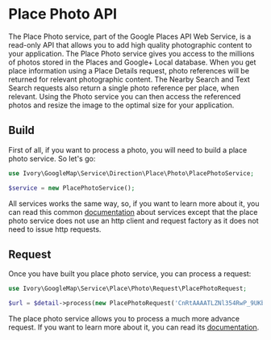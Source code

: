 # Place Photo API

The Place Photo service, part of the Google Places API Web Service, is a read-only API that allows you to add high 
quality photographic content to your application. The Place Photo service gives you access to the millions of photos 
stored in the Places and Google+ Local database. When you get place information using a Place Details request, 
photo references will be returned for relevant photographic content. The Nearby Search and Text Search requests also 
return a single photo reference per place, when relevant. Using the Photo service you can then access the referenced 
photos and resize the image to the optimal size for your application.

## Build

First of all, if you want to process a photo, you will need to build a place photo service. So let's go:

``` php
use Ivory\GoogleMap\Service\Direction\Place\Photo\PlacePhotoService;

$service = new PlacePhotoService();
```

All services works the same way, so, if you want to learn more about it, you can read this common
[documentation](/doc/service/service.md) about services except that the place photo service does not use an http client
and request factory as it does not need to issue http requests.

## Request

Once you have built you place photo service, you can process a request:

``` php
use Ivory\GoogleMap\Service\Place\Photo\Request\PlacePhotoRequest;

$url = $detail->process(new PlacePhotoRequest('CnRtAAAATLZNl354RwP_9UKbQ_5P'));
```

The place photo service allows you to process a much more advance request. If you want to learn more about it, you 
can read its [documentation](/doc/service/place/photo/place_photo_request.md).
